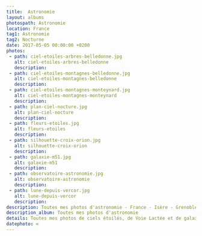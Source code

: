 ```yaml
---
title:  Astronomie
layout: albums
photospath: Astronomie
location: France
tag1: Astronomie
tag2: Nocturne
date: 2017-05-05 00:00:00 +0200
photos:
 - path: ciel-etoiles-arbres-belledonne.jpg
   alt: ciel-etoiles-arbres-belledonne
   description:
 - path: ciel-etoiles-montagnes-belledonne.jpg
   alt: ciel-etoiles-montagnes-belledonne
   description:
 - path: ciel-etoiles-montagnes-monteynard.jpg
   alt: ciel-etoiles-montagnes-monteynard
   description:
 - path: plan-ciel-nocture.jpg
   alt: plan-ciel-nocture
   description:
 - path: fleurs-etoiles.jpg
   alt: fleurs-etoiles
   description:
 - path: silhouette-croix-orion.jpg
   alt: silhouette-croix-orion
   description:
 - path: galaxie-m51.jpg
   alt: galaxie-m51
   description:
 - path: observatoire-astronomie.jpg
   alt: observatoire-astronomie
   description:
 - path: lune-depuis-vercor.jpg
   alt: lune-depuis-vercor
   description:
description: Toutes mes photos d'astronomie - France - Isère - Grenoble - Photographies - Nouvelle Zélande - Photographies
description_album: Toutes mes photos d'astronomie
details: Toutes mes photos de ciels étoilés, de Voie Lactée et de galaxies. C'est mon genre de photos préferé, celui qui permet de voir l'invisible à nos yeux. Je suis impatient de découvrir et de photographier le ciel réputé de la Nouvelle Zélande !
datephoto: ∞
---
```

